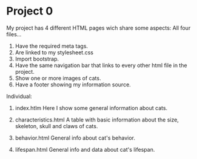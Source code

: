 # Project 0


My project has 4 different HTML pages wich share some aspects:
All four files...
1. Have the required meta tags. 
2. Are linked to my stylesheet.css
3. Import bootstrap.
4. Have the same navigation bar that links to every other html file in the project.
5. Show one or more images of cats.
6. Have a footer showing my information source. 

Individual:
1. index.htlm
Here I show some general information about cats.

2. characteristics.html
A table with basic information about the size, skeleton, skull and claws of cats.

3. behavior.html 
General info about cat's behavior.

4. lifespan.html
General info and data about cat's lifespan. 

